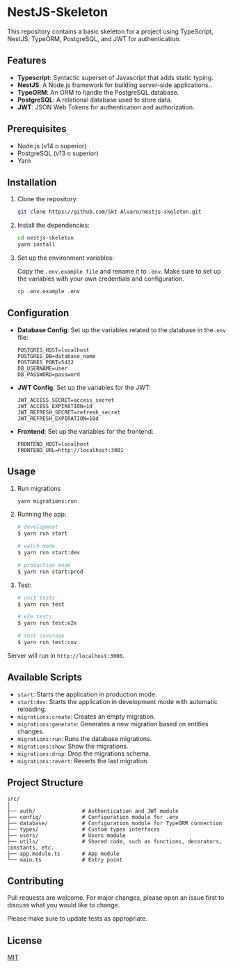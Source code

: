 # NestJS-Skeleton

This repository contains a basic skeleton for a project using TypeScript, NestJS, TypeORM, PostgreSQL, and JWT for authentication.

## Features

- **Typescript**: Syntactic superset of Javascript that adds static typing.
- **NestJS**: A Node.js framework for building server-side applications..
- **TypeORM**: An ORM to handle the PostgreSQL database.
- **PostgreSQL**: A relational database used to store data.
- **JWT**: JSON Web Tokens for authentication and authorization.

## Prerequisites

- Node.js (v14 o superior)
- PostgreSQL (v13 o superior)
- Yarn

## Installation

1. Clone the repository:

    ```bash
    git clone https://github.com/Skt-Alvaro/nestjs-skeleton.git
    ```

2. Install the dependencies:

    ```bash
    cd nestjs-skeleton
    yarn install
    ```

3. Set up the environment variables:

    Copy the `.env.example file` and rename it to `.env`. Make sure to set up the variables with your own credentials and configuration.

    ```bash
    cp .env.example .env
    ```

## Configuration

- **Database Config**: Set up the variables related to the database in the`.env` file:

    ```plaintext
    POSTGRES_HOST=localhost
	POSTGRES_DB=database_name
    POSTGRES_PORT=5432
    DB_USERNAME=user
    DB_PASSWORD=password
    ```

- **JWT Config**: Set up the variables for the JWT:
  
    ```plaintext
    JWT_ACCESS_SECRET=access_secret
    JWT_ACCESS_EXPIRATION=1d
	JWT_REFRESH_SECRET=refresh_secret
	JWT_REFRESH_EXPIRATION=10d
    ```

- **Frontend**: Set up the variables for the frontend:
  
    ```plaintext
    FRONTEND_HOST=localhost
	FRONTEND_URL=http://localhost:3001
    ```

## Usage

1. Run migrations

    ```bash
    yarn migrations:run
    ```

2. Running the app:
    ```bash
    # development
	$ yarn run start

	# watch mode
	$ yarn run start:dev

	# production mode
	$ yarn run start:prod
    ```

3. Test:
    ```bash
    # unit tests
	$ yarn run test

	# e2e tests
	$ yarn run test:e2e

	# test coverage
	$ yarn run test:cov
    ```

Server will run in `http://localhost:3000`.

## Available Scripts

- `start`: Starts the application in production mode.
- `start:dev`: Starts the application in development mode with automatic reloading.
- `migrations:create`: Creates an empty migration.
- `migrations:generate`: Generates a new migration based on entities changes.
- `migrations:run`: Runs the database migrations.
- `migrations:show`: Show the migrations.
- `migrations:drop`: Drop the migrations schema.
- `migrations:revert`: Reverts the last migration.

## Project Structure

```plaintext
src/
│
├── auth/               # Authentication and JWT module
├── config/             # Configuration module for .env
├── database/           # Configuration module for TypeORM connection
├── types/              # Custom types interfaces
├── users/              # Users module
├── utils/              # Shared code, such as functions, decorators, constants, etc.
├── app.module.ts       # App module
└── main.ts             # Entry point
```

## Contributing

Pull requests are welcome. For major changes, please open an issue first
to discuss what you would like to change.

Please make sure to update tests as appropriate.

## License

[MIT](https://choosealicense.com/licenses/mit/)
